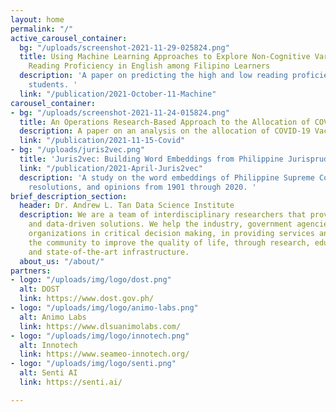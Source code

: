 ```yaml
---
layout: home
permalink: "/"
active_carousel_container:
  bg: "/uploads/screenshot-2021-11-29-025824.png"
  title: Using Machine Learning Approaches to Explore Non-Cognitive Variables Influencing
    Reading Proficiency in English among Filipino Learners
  description: 'A paper on predicting the high and low reading proficiency of Filipino
    students. '
  link: "/publication/2021-October-11-Machine"
carousel_container:
- bg: "/uploads/screenshot-2021-11-24-015824.png"
  title: An Operations Research-Based Approach to the Allocation of COVID-19 Vaccines
  description: A paper on an analysis on the allocation of COVID-19 Vaccines
  link: "/publication/2021-11-15-Covid"
- bg: "/uploads/juris2vec.png"
  title: 'Juris2vec: Building Word Embeddings from Philippine Jurisprudence'
  link: "/publication/2021-April-Juris2vec"
  description: 'A study on the word embeddings of Philippine Supreme Court decisions,
    resolutions, and opinions from 1901 through 2020. '
brief_description_section:
  header: Dr. Andrew L. Tan Data Science Institute
  description: We are a team of interdisciplinary researchers that provides data curation
    and data-driven solutions. We help the industry, government agencies and non-government
    organizations in critical decision making, in providing services and in inspiring
    the community to improve the quality of life, through research, educational programs
    and state-of-the-art infrastructure.
  about_us: "/about/"
partners:
- logo: "/uploads/img/logo/dost.png"
  alt: DOST
  link: https://www.dost.gov.ph/
- logo: "/uploads/img/logo/animo-labs.png"
  alt: Animo Labs
  link: https://www.dlsuanimolabs.com/
- logo: "/uploads/img/logo/innotech.png"
  alt: Innotech
  link: https://www.seameo-innotech.org/
- logo: "/uploads/img/logo/senti.png"
  alt: Senti AI
  link: https://senti.ai/

---
```

